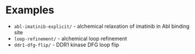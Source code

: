 # Examples

* `abl-imatinib-explicit/` - alchemical relaxation of imatinib in Abl binding site
* `loop-refinement/` - alchemical loop refinement
* `ddr1-dfg-flip/` - DDR1 kinase DFG loop flip
